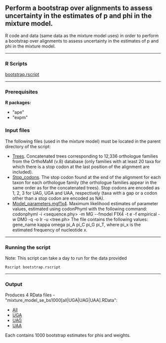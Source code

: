 ## Perform a bootstrap over alignments to assess uncertainty in the estimates of p and phi in the mixture model.


R code and data (same data as the mixture model uses) in order to perform a bootstrap over alignments to assess uncertainty in the estimates of p and phi in the mixture model.

***

### R Scripts

[bootstrap.rscript](https://github.com/cseoighe/StopEvol/blob/master/MixtureModel/Bootstraps/bootstrap.rscript)

***

### Prerequisites

**R packages:**
* "ape"
* "expm"

### Input files 

The following files (used in the mixture model) must be located in the parent directory of the script:

* [Trees](https://github.com/cseoighe/StopEvol/blob/master/MixtureModel/Bootstraps/Trees). Concatenated trees corresponding to 12,336 orthologue families from the OrthoMaM (v.8) database (only families with at least 20 taxa for which there is a stop codon at the last position of the alignment are included).  
* [Stop_codons](https://github.com/cseoighe/StopEvol/blob/master/MixtureModel/Bootstraps/Stop_codons). The stop codon found at the end of the alignment for each taxon for each orthologue family (the orthologue families appear in the same order as for the concatenated trees). Stop codons are encoded as 1, 2, 3 for UAG, UGA and UAA, respectively (taxa with a gap or a codon other than a stop codon are encoded as NA). 
* [Model_parameters.mgf1x4](https://github.com/cseoighe/StopEvol/blob/master/MixtureModel/Bootstraps/Model_parameters.mgf1x4). Maximum likelihood estimates of parameter values, estimated using codonPhyml with the following command: 
codonphyml -i <sequence.phy> -m MG --fmodel F1X4 -t e -f empirical -w DM0 -q -o lr -u <tree.ph>
The file contains the following values: gene_name kappa omega pi_A pi_C pi_G pi_T, where pi_x is the estimated frequency of nucleotide x.

***

### Running the script

Note: This script can take a day to run for the data provided

```
Rscript bootstrap.rscript
```


***

### Output 

Produces 4 RData files - "mixture_model_se_bs1000[all|UGA|UAG|UAA].RData":

* [All](https://github.com/cseoighe/StopEvol/blob/master/MixtureModel/Bootstraps/mixture_model_se_bs1000all.RData)
* [UGA](https://github.com/cseoighe/StopEvol/blob/master/MixtureModel/Bootstraps/mixture_model_se_bs1000UGA.RData)
* [UAG](https://github.com/cseoighe/StopEvol/blob/master/MixtureModel/Bootstraps/mixture_model_se_bs1000UAG.RData)
* [UAA](https://github.com/cseoighe/StopEvol/blob/master/MixtureModel/Bootstraps/mixture_model_se_bs1000UAA.RData)

Each contains 1000 bootstrap estimates for phis and weights. 





